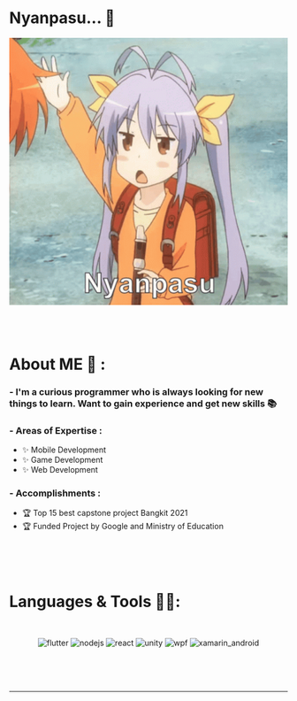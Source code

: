 # Nyanpasu... 👋

<div align="center">
<img hight="300" width="700" alt="GIF" align="center" src="https://github.com/Bobby-Anggunawan/Bobby-Anggunawan/blob/master/Assets/nyanpasu.gif">
</div>

</br>
</br>
</br>


# About ME 💬 :

### - I'm a curious programmer who is always looking for new things to learn. Want to gain experience and get new skills 📚

### - Areas of Expertise :
- ✨ Mobile Development
- ✨ Game Development
- ✨ Web Development

### - Accomplishments : 
- 🏆 Top 15 best capstone project Bangkit 2021
- 🏆 Funded Project by Google and Ministry of Education

</br>
</br>
</br>



# Languages & Tools 👨‍💻:
</br>

<p align="center">

<!-- For more icons please follow  https://github.com/MikeCodesDotNET/ColoredBadges -->
<img src="https://github.com/Bobby-Anggunawan/Bobby-Anggunawan/blob/master/Assets/Icons/flutter.png" alt="flutter" width="120" hight="50">
<img src="https://github.com/Bobby-Anggunawan/Bobby-Anggunawan/blob/master/Assets/Icons/nodejs.png" alt="nodejs" width="120" hight="50">
<img src="https://github.com/Bobby-Anggunawan/Bobby-Anggunawan/blob/master/Assets/Icons/react.png" alt="react" width="120" hight="50">
<img src="https://github.com/Bobby-Anggunawan/Bobby-Anggunawan/blob/master/Assets/Icons/unity.png" alt="unity" width="120" hight="50">
<img src="https://github.com/Bobby-Anggunawan/Bobby-Anggunawan/blob/master/Assets/Icons/wpf.png" alt="wpf" width="120" hight="50">
<img src="https://github.com/Bobby-Anggunawan/Bobby-Anggunawan/blob/master/Assets/Icons/xamarin_android.png" alt="xamarin_android" width="120" hight="50">

</p>
</br>
</br>
</br>

*************
<!--
**Bobby-Anggunawan/Bobby-Anggunawan** is a ✨ _special_ ✨ repository because its `README.md` (this file) appears on your GitHub profile.

Here are some ideas to get you started:

- 🔭 I’m currently working on ...
- 🌱 I’m currently learning ...
- 👯 I’m looking to collaborate on ...
- 🤔 I’m looking for help with ...
- 💬 Ask me about ...
- 📫 How to reach me: ...
- 😄 Pronouns: ...
- ⚡ Fun fact: ...
-->
